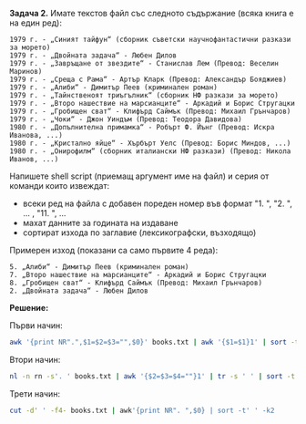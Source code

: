 **Задача 2.** Имате текстов файл със следното съдържание (всяка книга е на един ред):

```
1979 г. - „Синият тайфун“ (сборник съветски научнофантастични разкази за морето)
1979 г. - „Двойната задача“ - Любен Дилов
1979 г. - „Завръщане от звездите“ - Станислав Лем (Превод: Веселин Маринов)
1979 г. - „Среща с Рама“ - Артър Кларк (Превод: Александър Бояджиев)
1979 г. - „Алиби“ - Димитър Пеев (криминален роман)
1979 г. - „Тайнственоят триъгълник“ (сборник НФ разкази за морето)
1979 г. - „Второ нашествие на марсианците“ - Аркадий и Борис Стругацки
1979 г. - „Гробищен сват“ - Клифърд Саймък (Превод: Михаил Грънчаров)
1979 г. - „Чоки“ - Джон Уиндъм (Превод: Теодора Давидова)
1980 г. - „Допълнителна примамка“ - Робърт Ф. Йънг (Превод: Искра Иванова, ...)
1980 г. - „Кристално яйце“ - Хърбърт Уелс (Превод: Борис Миндов, ...)
1980 г. - „Онирофилм“ (сборник италиански НФ разкази) (Превод: Никола Иванов, ...)
```
Напишете shell script (приемащ аргумент име на файл) и серия от команди които извеждат:
- всеки ред на файла с добавен пореден номер във формат "1. ", "2. ", ... , "11. ", ...
- махат данните за годината на издаване
- сортират изхода по заглавие (лексикографски, възходящо)

Примерен изход (показани са само първите 4 реда):

```
5. „Алиби“ - Димитър Пеев (криминален роман)
7. „Второ нашествие на марсианците“ - Аркадий и Борис Стругацки
8. „Гробищен сват“ - Клифърд Саймък (Превод: Михаил Грънчаров)
2. „Двойната задача“ - Любен Дилов
```
**Решение:**

Първи начин:

```sh
awk '{print NR".",$1=$2=$3="",$0}' books.txt | awk '{$1=$1}1' | sort -t' ' -k2 
```

Втори начин:
```sh
nl -n rn -s'. ' books.txt | awk '{$2=$3=$4=""}1' | tr -s ' ' | sort -t' ' -k2
```

Трети начин:

```sh
cut -d' ' -f4- books.txt | awk'{print NR". ",$0} | sort -t' ' -k2
```
